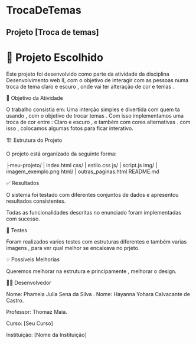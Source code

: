 # TrocaDeTemas
## Projeto [Troca de temas]

# 🎯 Projeto Escolhido

Este projeto foi desenvolvido como parte da atividade da disciplina Desenvolvimento web II, com o objetivo de interagir com as pessoas numa troca de tema claro e escuro , onde vai ter alteração de cor e temas .

📝 Objetivo da Atividade

O trabalho consistia em:
Uma interção simples e divertida com quem ta usando , com o objetivo de trocar temas . Com isso implementamos uma troca de cor entre :  Claro e escuro , e também com cores alternativas . com isso , colocamos algumas fotos para ficar interativo.

🏗️ Estrutura do Projeto

O projeto está organizado da seguinte forma:

├meu-projeto/
|
index.html
css/
| estilo.css
js/
| script.js
img/
| imagem_exemplo.png
html/
| outras_paginas.html
README.md



✅ Resultados

O sistema foi testado com diferentes conjuntos de dados e apresentou resultados consistentes.

Todas as funcionalidades descritas no enunciado foram implementadas com sucesso.

🧪 Testes 

Foram realizados varios testes com estruturas diferentes e também varias imagens , para ver qual melhor se encaixava no prjeto.


💡 Possíveis Melhorias

 Queremos melhorar na estrutura e principamente , melhorar o design.
  
👨‍💻 Desenvolvedor

Nome: Phamela Julia Sena da Silva .
Nome: Hayanna Yohara Calvacante de Castro.

Professor: Thomaz Maia.



Curso: [Seu Curso]

Instituição: [Nome da Instituição]
